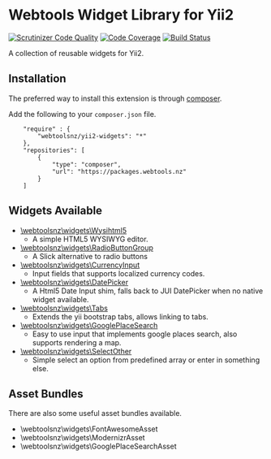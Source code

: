 # Webtools Widget Library for Yii2

[![Scrutinizer Code Quality](https://scrutinizer-ci.com/g/webtoolsnz/yii2-widgets/badges/quality-score.png?b=master&s=866121301cbff5e602e039acda72e8b6733a4938)](https://scrutinizer-ci.com/g/webtoolsnz/yii2-widgets/?branch=master)
[![Code Coverage](https://scrutinizer-ci.com/g/webtoolsnz/yii2-widgets/badges/coverage.png?b=master&s=fe8e140620533f49eb9ed4af6e31a59c09b4b287)](https://scrutinizer-ci.com/g/webtoolsnz/yii2-widgets/?branch=master)
[![Build Status](https://scrutinizer-ci.com/g/webtoolsnz/yii2-widgets/badges/build.png?b=master&s=c6f10868824a1c824fe7c275d6d1b78d492bfe84)](https://scrutinizer-ci.com/g/webtoolsnz/yii2-widgets/build-status/master)

A collection of reusable widgets for Yii2.

## Installation

The preferred way to install this extension is through [composer](http://getcomposer.org/download/).

Add the following to your `composer.json` file.

~~~
    "require" : {
        "webtoolsnz/yii2-widgets": "*"
    }, 
    "repositories": [
        {
            "type": "composer",
            "url": "https://packages.webtools.nz"
        }
    ]
~~~


## Widgets Available

* [\webtoolsnz\widgets\Wysihtml5](docs/Wysihtml5.md)
    * A simple HTML5 WYSIWYG editor.
* [\webtoolsnz\widgets\RadioButtonGroup](docs/RadioButtonGroup.md)
    * A Slick alternative to radio buttons
* [\webtoolsnz\widgets\CurrencyInput](docs/CurrencyInput.md)
    * Input fields that supports localized currency codes.
* [\webtoolsnz\widgets\DatePicker](docs/DatePicker.md)
    * A Html5 Date Input shim, falls back to JUI DatePicker when no native widget available.
* [\webtoolsnz\widgets\Tabs](docs/Tabs.md)
    * Extends the yii bootstrap tabs, allows linking to tabs.
* [\webtoolsnz\widgets\GooglePlaceSearch](docs/GooglePlaceSearch.md)
    * Easy to use input that implements google places search, also supports rendering a map.
* [\webtoolsnz\widgets\SelectOther](docs/SelectOther.md)
    * Simple select an option from predefined array or enter in something else.


## Asset Bundles

There are also some useful asset bundles available.

* \webtoolsnz\widgets\FontAwesomeAsset
* \webtoolsnz\widgets\ModernizrAsset
* \webtoolsnz\widgets\GooglePlaceSearchAsset
